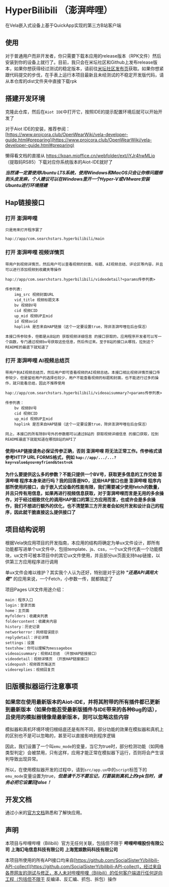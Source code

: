 # HyperBilibili （澎湃哔哩）
在Vela嵌入式设备上基于QuickApp实现的第三方B站客户端

## 使用
对于普通用户而非开发者，你只需要下载本应用的release版本（RPK文件）然后安装到你的设备上就行了。目前，我只会在米坛社区和Github上发布release版本，如果你想获得经过测试的稳定版本，请前往[米坛社区发布页](https://www.bandbbs.cn/threads/10200/)获取。如果你想紧跟代码提交的步伐，在手表上运行本项目最新且未经测试的不稳定开发版代码，请从本仓库的dist文件夹中直接下载rpk

## 搭建开发环境

克隆此仓库，然后在`Aiot IDE`中打开它，按照IDE的提示配置环境后就可以开始开发了

对于Aiot IDE的安装，推荐参阅：[https://www.projcora.club/OpenWearWiki/vela-developer-guide.html#preparing](https://www.projcora.club/OpenWearWiki/vela-developer-guide.html#preparing)

懒得看文档的直接从 https://kpan.mioffice.cn/webfolder/ext/iYJr4hwMLio （提取码RS85）下载对应你系统版本的Aiot-IDE就好了

***当然请一定要使用Ubuntu LTS系统，使用Windows和MacOS只会让你修问题修到头皮发麻，个人建议可以在Windows里开一个Hyper-V或VMware安装Ubuntu进行环境搭建***

## Hap链接接口
### 打开 澎湃哔哩
    只是用来打开程序罢了

    hap://app/com.searchstars.hyperbilibili/main
### 打开 澎湃哔哩 视频详情页
    带用户到视频详情页，然后用户可以查看视频的封面、标题、AI视频总结、评论区等内容，并且可以进行添加视频到收藏夹等操作

    hap://app/com.searchstars.hyperbilibili/videodetail?<params传参列表>

    传参列表:
        img_src 视频封面URL
        vid_title 视频标题文本
        bv 视频BV号
        cid 视频CID
        up_mid 视频UP主mid
        id 视频avid
        haplink 是否来自HAP链接（这个一定要设置true，除非澎湃哔哩在后台保活）

    本接口传参较多，但都是从B站的 获取视频详细信息 的接口获取的，应用程序开发者可以写一个函数，专门通过视频bv号获取这些信息，然后传过来。至于B站的接口从哪找，拉到这个README的最底下就知道了
### 打开 澎湃哔哩 AI视频总结页
    带用户到AI视频总结页，然后用户即可查看视频的AI视频总结。本接口相比视频详情页接口传参较少，但是留给用户的选择也较少，用户不能查看视频的标题和封面，也不能进行过多的操作，就只能看总结，因此不推荐使用

    hap://app/com.searchstars.hyperbilibili/videoaisummary?<params传参列表>

    传参列表：
        bv 视频BV号
        cid 视频CID
        up_mid 视频UP主mid
        haplink 是否来自HAP链接（这个一定要设置true，除非澎湃哔哩在后台保活）

    同上，本接口的所有除BV号外的参数都可以通过B站的 获取视频详细信息 的接口获取，拉到README最底下就能知道在哪找B站的API了

#### 使用HAP链接请务必保证传参正确，否则 澎湃哔哩 将无法正常工作。传参格式请参考HTTP URL FORMS格式，例如 `hap://app/.../...?key=value&you=myfriend&test=ok`
#### 为什么要提供这么多的参数？不能只提供一个BV号，获取更多信息的工作交给 澎湃哔哩 程序本身来进行吗？我的回答是NO，这些HAP接口也是 澎湃哔哩 程序内部所使用的接口，由于嵌入式设备的性能有限，我们需要减少使用fetch的数量，并且只传有用信息，如果再进行视频信息获取，对于澎湃哔哩而言是无用的多余操作，对于经过细致优化的调用HAP接口的第三方应用而言，也或许会是多余操作，我们不想进行额外的优化，也不清楚第三方开发者会如何开发和设计自己的程序，因此就干脆直接这么提供接口了

## 项目结构说明
根据Vela快应用项目的开发指南，本应用的结构将确定为单ux文件设计，即所有功能都写进单个ux文件中，包括template、js、css，一个ux文件代表一个功能模块，ux文件可被本项目中的其它ux文件使用，并且部分ux页面支持hap链接，以供第三方应用程序进行调用

单ux文件会难以维护？其实我个人认为还好，特别是对于这种 ***"还是API调用大佬"*** 的应用来说，一个Fetch，小参数一传，就都搞定了

项目Pages UX文件用途介绍：

    main：程序入口
    login：登录页面
    home：主页面
    myfolders：收藏夹列表
    foldercontent：收藏夹内容
    history：历史记录
    networkerror：网络错误提示
    replydetail：评论详情
    settings：设置
    textshow：你可以理解为messagebox
    videoaisummary：视频AI总结 （开放HAP链接接口）
    videodetail：视频详情页 （开放HAP链接接口）
    videopush：视频首页推送页
    videoreplies：视频回复页

## 旧版模拟器运行注意事项
### 如果您在使用最新版本的Aiot-IDE，并将其附带的所有插件都已更新到最新版本（如果你能忍受最新版插件与IDE带来的各种Bug的话），且使用的模拟器镜像是最新版本，则可以忽略这些内容

模拟器和真机环境环境归根结底还是有所不同，部分功能的效果在模拟器和真机上的区别也不是可以忽略的，甚至可以直接影响到程序逻辑

因此，我们设置了一个叫`emu_mode`的变量，当它为true时，部分检测功能（如网络类型判定）会被禁用，只有这样，应用才能正常在模拟器下运行，否则将会产生误判导致出现异常。

所以，在使用模拟器开发的过程中，请到`src/app.ux`中的`script`标签下的`emu_mode`变量设置为true，***但是请千万不要忘记，打要装到真机上的rpk包时，请务必把它设置回false！***

## 开发文档

通过小米的[官方文档](https://iot.mi.com/vela/quickapp)熟悉和了解快应用。

## 声明
本项目与哔哩哔哩（Bilibili）官方无任何关联，包括但不限于 **哔哩哔哩股份有限公司** **上海幻电信息科技有限公司** **上海宽娱数码科技有限公司**

本项目所使用的所有API接口均来自[https://github.com/SocialSisterYi/bilibili-API-collect](https://github.com/SocialSisterYi/bilibili-API-collect)，经过来自各界网友的测试与修正，本人未对哔哩哔哩（Bilibili）的任何客户端进行任何逆向工程（包括但不限于 反编译、反汇编、抓包、拆包）操作